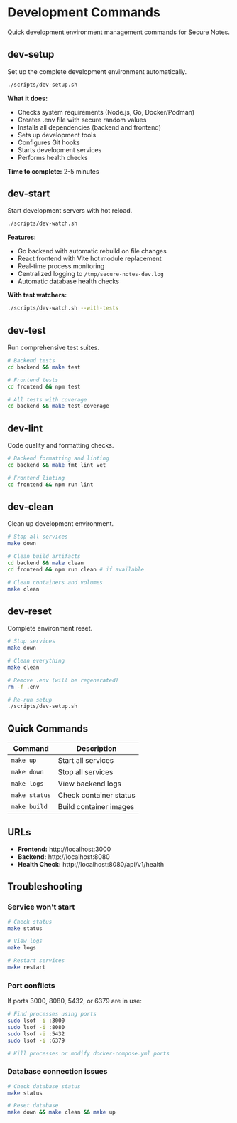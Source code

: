 # Development Commands

Quick development environment management commands for Secure Notes.

## dev-setup
Set up the complete development environment automatically.

```bash
./scripts/dev-setup.sh
```

**What it does:**
- Checks system requirements (Node.js, Go, Docker/Podman)
- Creates .env file with secure random values
- Installs all dependencies (backend and frontend)
- Sets up development tools
- Configures Git hooks
- Starts development services
- Performs health checks

**Time to complete:** 2-5 minutes

## dev-start
Start development servers with hot reload.

```bash
./scripts/dev-watch.sh
```

**Features:**
- Go backend with automatic rebuild on file changes
- React frontend with Vite hot module replacement
- Real-time process monitoring
- Centralized logging to `/tmp/secure-notes-dev.log`
- Automatic database health checks

**With test watchers:**
```bash
./scripts/dev-watch.sh --with-tests
```

## dev-test
Run comprehensive test suites.

```bash
# Backend tests
cd backend && make test

# Frontend tests  
cd frontend && npm test

# All tests with coverage
cd backend && make test-coverage
```

## dev-lint
Code quality and formatting checks.

```bash
# Backend formatting and linting
cd backend && make fmt lint vet

# Frontend linting
cd frontend && npm run lint
```

## dev-clean
Clean up development environment.

```bash
# Stop all services
make down

# Clean build artifacts
cd backend && make clean
cd frontend && npm run clean # if available

# Clean containers and volumes
make clean
```

## dev-reset
Complete environment reset.

```bash
# Stop services
make down

# Clean everything
make clean

# Remove .env (will be regenerated)
rm -f .env

# Re-run setup
./scripts/dev-setup.sh
```

## Quick Commands

| Command | Description |
|---------|-------------|
| `make up` | Start all services |
| `make down` | Stop all services |
| `make logs` | View backend logs |
| `make status` | Check container status |
| `make build` | Build container images |

## URLs

- **Frontend:** http://localhost:3000
- **Backend:** http://localhost:8080  
- **Health Check:** http://localhost:8080/api/v1/health

## Troubleshooting

### Service won't start
```bash
# Check status
make status

# View logs
make logs

# Restart services
make restart
```

### Port conflicts
If ports 3000, 8080, 5432, or 6379 are in use:

```bash
# Find processes using ports
sudo lsof -i :3000
sudo lsof -i :8080
sudo lsof -i :5432
sudo lsof -i :6379

# Kill processes or modify docker-compose.yml ports
```

### Database connection issues
```bash
# Check database status
make status

# Reset database
make down && make clean && make up
```